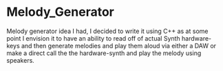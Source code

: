 # Melody_Generator
Melody generator idea I had, I decided to write it using C++ as at some point I envision it to have an ability to read off of actual Synth hardware-keys and then generate melodies and play them aloud via either a DAW or make a direct call the the hardware-synth and play the melody using speakers.
